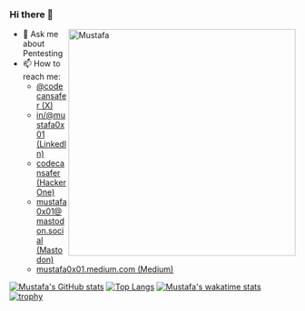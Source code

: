 ### Hi there 👋

<img align="right" alt="Mustafa" width="400" src="https://github.com/mustafa0x01/mustafa0x01/assets/121257754/fd1d9c91-c278-4608-af8a-ed0f25dc4976">
<!--
**mustafa0x01/mustafa0x01** is a ✨ _special_ ✨ repository because its `README.md` (this file) appears on your GitHub profile.

Here are some ideas to get you started:

-->
- 🔭 I’m currently working on [@Hacker0x01](https://github.com/Hacker0x01)
- 🌱 I’m currently learning Laravel & NodeJS
<!-- 
- 👯 I’m looking to collaborate on ...
- 🤔 I’m looking 
for help with ...
-->
- 💬 Ask me about Pentesting
- 📫 How to reach me:
  - [@codecansafer (X)](https://twitter.com/codecansafer) 
  - [in/@mustafa0x01 (Linkedln)](https://www.linkedin.com/in/mustafa0x01/)
  - [codecansafer (HackerOne)](https://hackerone.com/codecansafer)
  - [mustafa0x01@mastodon.social (Mastodon)](https://mastodon.social/@mustafa0x01)
  - [mustafa0x01.medium.com (Medium)](https://mustafa0x01.medium.com/)
<!--  - 😄 Pronouns: ...
- ⚡ Fun fact: ...
-->
[![Mustafa's GitHub stats](https://github-readme-stats.vercel.app/api?username=mustafa0x01&show_icons=true&theme=chartreuse-dark)](https://github.com/anuraghazra/github-readme-stats)
[![Top Langs](https://github-readme-stats.vercel.app/api/top-langs/?username=mustafa0x01&layout=compact&theme=matrix)](https://github.com/anuraghazra/github-readme-stats)
[![Mustafa's wakatime stats](https://github-readme-stats.vercel.app/api/wakatime?username=mustafa0x01&layout=compact&theme=chartreuse-dark)](https://github.com/anuraghazra/github-readme-stats)
[![trophy](https://github-profile-trophy.vercel.app/?username=mustafa0x01&theme=matrix&title=Stars,Followers&column=-1&no-frame=true)](https://github.com/ryo-ma/github-profile-trophy)
